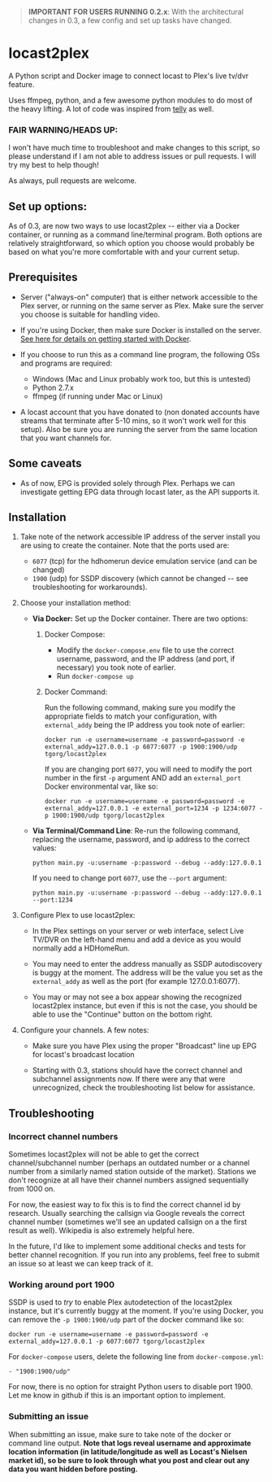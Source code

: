 > **IMPORTANT FOR USERS RUNNING 0.2.x**: With the architectural changes in 0.3, a few config and set up tasks have changed. 


# locast2plex
A Python script and Docker image to connect locast to Plex's live tv/dvr feature. 

Uses ffmpeg, python, and a few awesome python modules to do most of the heavy lifting.  A lot of code was inspired from [telly](https://github.com/tellytv/telly) as well.


### FAIR WARNING/HEADS UP:
I won't have much time to troubleshoot and make changes to this script, so please understand if I am not able to address issues or pull requests.   I will try my best to help though!  

As always, pull requests are welcome.


## Set up options:
As of 0.3, are now two ways to use locast2plex -- either via a Docker container, or running as a command line/terminal program.  Both options are relatively straightforward, so which option you choose would probably be based on what you're more comfortable with and your current setup.


## Prerequisites
- Server ("always-on" computer) that is either network accessible to the Plex server, or running on the same server as Plex.  Make sure the server you choose is suitable for handling video.

- If you're using Docker, then make sure Docker is installed on the server. [See here for details on getting started with Docker](https://docs.docker.com/get-started/).

- If you choose to run this as a command line program, the following OSs and programs are required:
    - Windows (Mac and Linux probably work too, but this is untested)
    - Python 2.7.x
    - ffmpeg (if running under Mac or Linux)


- A locast account that you have donated to (non donated accounts have streams that terminate after 5-10 mins, so it won't work well for this setup).  Also be sure you are running the server from the same location that you want channels for.


## Some caveats
- As of now, EPG is provided solely through Plex.  Perhaps we can investigate getting EPG data through locast later, as the API supports it.


## Installation
1. Take note of the network accessible IP address of the server install you are using to create the container.  Note that the ports used are:
    - `6077` (tcp) for the hdhomerun device emulation service (and can be changed)
    - `1900` (udp) for SSDP discovery (which cannot be changed -- see troubleshooting for workarounds).

2. Choose your installation method:
    - **Via Docker:**  Set up the Docker container.  There are two options:
        1. Docker Compose:
            - Modify the `docker-compose.env` file to use the correct username, password, and the IP address (and port, if necessary) you took note of earlier.
            - Run `docker-compose up`

        2. Docker Command:
        
            Run the following command, making sure you modify the appropriate fields to match your configuration, with `external_addy` being the IP address you took note of earlier:
                
            `docker run -e username=username -e password=password -e external_addy=127.0.0.1 -p 6077:6077 -p 1900:1900/udp tgorg/locast2plex`

            If you are changing port `6077`, you will need to modify the port number in the first `-p` argument  AND add an `external_port` Docker environmental var, like so:

            `docker run -e username=username -e password=password -e external_addy=127.0.0.1 -e external_port=1234 -p 1234:6077 -p 1900:1900/udp tgorg/locast2plex`

    - **Via Terminal/Command Line**: Re-run the following command, replacing the username, password, and ip address to the correct values:
    
      `python main.py -u:username -p:password --debug --addy:127.0.0.1`

      If you need to change port `6077`, use the `--port` argument:
      
      `python main.py -u:username -p:password --debug --addy:127.0.0.1 --port:1234`


3. Configure Plex to use locast2plex: 
    - In the Plex settings on your server or web interface, select Live TV/DVR on the left-hand menu and add a device as you would normally add a HDHomeRun.  

    - You may need to enter the address manually as SSDP autodiscovery is buggy at the moment.  The address will be the value you set as the `external_addy` as well as the port (for example 127.0.0.1:6077).  

    - You may or may not see a box appear showing the recognized locast2plex instance, but even if this is not the case, you should be able to use the "Continue" button on the bottom right.

4. Configure your channels.  A few notes:
    - Make sure you have Plex using the proper "Broadcast" line up EPG for locast's broadcast location

    - Starting with 0.3, stations should have the correct channel and subchannel assignments now.  If there were any that were unrecognized, check the troubleshooting list below for assistance.



## Troubleshooting

### Incorrect channel numbers

Sometimes locast2plex will not be able to get the correct channel/subchannel number (perhaps an outdated number or a channel number from a similarly named station outside of the market).  Stations we don't recognize at all have their channel numbers assigned sequentially from 1000 on. 

For now, the easiest way to fix this is to find the correct channel id by research.  Usually searching the callsign via Google reveals the correct channel number (sometimes we'll see an updated callsign on a the first result as well).  Wikipedia is also extremely helpful here.

In the future, I'd like to implement some additional checks and tests for better channel recognition.  If you run into any problems, feel free to submit an issue so at least we can keep track of it.


### Working around port 1900

SSDP is used to *try* to enable Plex autodetection of the locast2plex instance, but it's currently buggy at the moment.  If you're using Docker, you can remove the `-p 1900:1900/udp` part of the docker command like so:

  `docker run -e username=username -e password=password -e external_addy=127.0.0.1 -p 6077:6077 tgorg/locast2plex`

For `docker-compose` users, delete the following line from `docker-compose.yml`:
    
  `- "1900:1900/udp"`
  
For now, there is no option for straight Python users to disable port 1900.  Let me know in github if this is an important option to implement.

### Submitting an issue

When submitting an issue, make sure to take note of the docker or command line output.  **Note that logs reveal username and approximate location information (in latitude/longitude as well as Locast's Nielsen market id), so be sure to look through what you post and clear out any data you want hidden before posting.**
